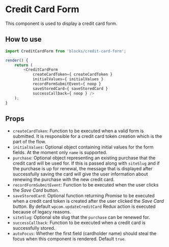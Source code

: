 # Credit Card Form

This component is used to display a credit card form.

## How to use

```js
import CreditCardForm from 'blocks/credit-card-form';

render() {
	return (
		<CreditCardForm
			createCardToken={ createCardToken }
			initialValues={ initialValues }
			recordFormSubmitEvent={ noop }
			saveStoredCard={ saveStoredCard }
			successCallback={ noop } />
	);
}
```

## Props

- `createCardToken`: Function to be executed when a valid form is submitted. It is responsible for a credit card token creation which is the part of the flow.
- `initialValues`: Optional object containing initial values for the form fields. At the moment only `name` is supported.
- `purchase`: Optional object representing an existing purchase that the credit card will be used for. If this is passed along with `siteSlug` and if the purchase is up for renewal, the message that is displayed after successfully saving the card will give the user information about renewing the purchase with the new credit card.
- `recordFormSubmitEvent`: Function to be executed when the user clicks the _Save Card_ button.
- `saveStoredCard`: Optional function returning _Promise_ to be executed when a credit card token is created after the user clicked the _Save Card_ button. By default `wpcom.updateCreditCard` Redux action is executed because of legacy reasons.
- `siteSlug`: Optional site slug that the `purchase` can be renewed for.
- `successCallback`: Function to be executed when a credit card is successfully stored.
- `autoFocus`: Whether the first field (cardholder name) should steal the focus when this component is rendered. Default `true`.
